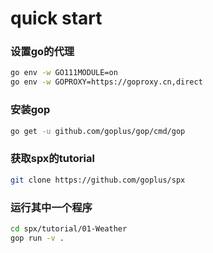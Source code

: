 # quick start

### 设置go的代理

```bash
go env -w GO111MODULE=on
go env -w GOPROXY=https://goproxy.cn,direct
```

### 安装gop
```bash
go get -u github.com/goplus/gop/cmd/gop
```

### 获取spx的tutorial

```bash
git clone https://github.com/goplus/spx
```


### 运行其中一个程序

```bash
cd spx/tutorial/01-Weather
gop run -v .
```
